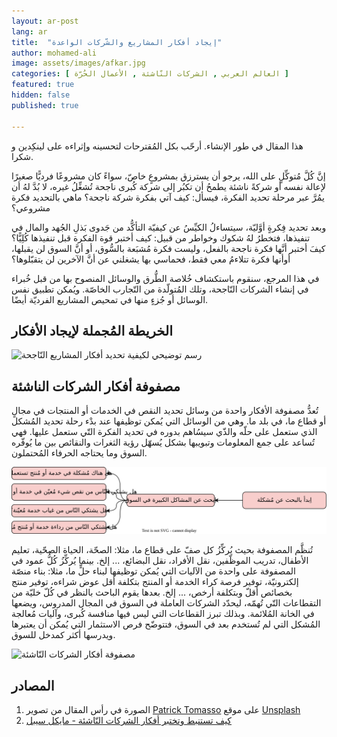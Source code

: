```yaml
---
layout: ar-post
lang: ar
title:  "إيجاد أفكار المشاريع والشّركات الواعدة"
author: mohamed-ali
image: assets/images/afkar.jpg
categories: [ العالم العربي , الشركات النّاشئة , الأعمال الحُرّة ]
featured: true
hidden: false
published: true

---
```

<div markdown="1" class="callout callout-warning">

هذا المقال في طور الإنشاء. أرحّب بكل المُقترحات لتحسينه وإثراءه على لينكِدين و شكرا.
</div>

إنَّ كُلَّ مُتوكِّلٍ على الله، يرجو أن يسترزق بمشروعٍ خاصّ، سواءً كان مشروعًا فرديًّا صغيرًا لإعالة نفسه أو شركةً ناشئة يطمحُ أن تكبُر إلى شركة كُبرى ناجحة تُشغِّلُ غيره، لا بُدَّ لهُ أن يمُرَّ عبر مرحلة تحديد الفكرة، فيسأل: كيف آتي بفكرة شركة ناجحة؟
ماهي بالتحديد فكرة مشروعي؟

وبعد تحديد فِكرةٍ أوَّليّة، سيتساءلُ الكيِّسُ عن كيفيّة التأكُّد من جَدوى بَذلِ الجُهد والمال في تنفيذها، فتخطرُ لهُ شكوك وخواطر من قبيل: 
كيف أختبر قوة الفكرة قبل تنفيذها كُلِيًّا؟ كيفَ أختبر أنَّها فكرة ناجحة بالفعل، وليست فكرة مُشبَعة بالسُّوق، أو أنَّ السوق لن يقبلها، أوأنها فكرة تتلاءمُ معي فقط، فحماسي بها يشغلني عن أنَّ الآخرين لن يتقبّلوها؟

في هذا المرجع، سنقوم باستكشاف خُلاصة الطُّرق والوسائل المنصوح بها من قبل خُبراء في إنشاء الشركات النّاجحة، وتلك المُتولّدة من التّجارب الخاصّة. ويُمكن تطبيق نفس الوسائل أو جُزءٍ منها في تمحيص المشاريع الفرديّة أيضًا.

## الخريطة المُجملة لإيجاد الأفكار 

<img class="img-fluid" src="/assets/images/تحديد أفكار المشاريع النّاجحة.svg" alt="رسم توضيحي لكيفية تحديد أفكار المشاريع النّاجحة">

## مصفوفة أفكار الشركات الناشئة

تُعدُّ مصفوفة الأفكار واحدة من وسائل تحديد النقص في الخدمات أو المنتجات في مجالٍ أو قطاع ما، في بلد ما. وهي من الوسائل التي يُمكن توظيفها عند بدْء رحلة تحديد المُشكل الذي ستعمل على حلّه والذّي سيسُاهم بدوره في تحديد الفكرة التّي ستعمل عليها. فهي تُساعد على جمع المعلومات وتبويبها بشكل يُسهّل رؤية الثغرات والنقائص بين ما يُوفّره السوق وما يحتاجه الحرفاء المُحتملون.

<img class="img-fluid" src="/assets/images/البحث وتحديد المُشكل.svg" alt="البحث وتحديد المُشكل">

تُنظَّم المصفوفة بحيث يُركِّزُ كل صفّ على قطاع ما، مثلا: الصحّة، الحياة الصحّية، تعليم الأطفال، تدريب الموظّفين، نقل الأفراد، نقل البضائع، ... إلخ.
بينما يُركِّزُ كُلُّ عمود في المصفوفة على واحدة من الآليات التي يُمكن توظيفها لبناء حلٍّ ما، مثلا: بناء منصّة إلكترونيّة، توفير فرصة كراء الخدمة أو المنتج بتكلفة أقل عوض شراءه،
توفير منتج بخصائص أقلّ وبتكلفة أرخص، ... إلخ. بعدها يقوم الباحث بالنظر في كُلّ خليّة من التقطاعات التّي تُهمّه، ليحدّد الشركات العاملة في السوق في المجال المدروس، ويضعها في الخانة المُلائمة.
وبذلك تبرز القطاعات التي ليس فيها منافسة كُبرى، وآليات مُعالجة المُشكل التي لم تُستخدم بعد في السوق، فتتوضّح فرص الاستثمار التي يُمكن أن يعتبرها ويدرسها أكثر كمدخل للسوق.

<img class="img-fluid" src="/assets/images/مصفوفة-أفكار-شركات-ناشئة.png" alt="مصفوفة أفكار الشركات النّاشئة">

## المصادر
1. الصورة في رأس المقال من تصوير <a href="https://unsplash.com/@impatrickt?utm_source=unsplash&utm_medium=referral&utm_content=creditCopyText">Patrick Tomasso</a> على موقع <a href="https://unsplash.com/s/photos/ideas?utm_source=unsplash&utm_medium=referral&utm_content=creditCopyText">Unsplash</a>
2. [كيف تستنبط وتختبر أفكار الشركات النّاشئة - مايكل سيبل](https://www.youtube.com/watch?v=vDXkpJw16os)

